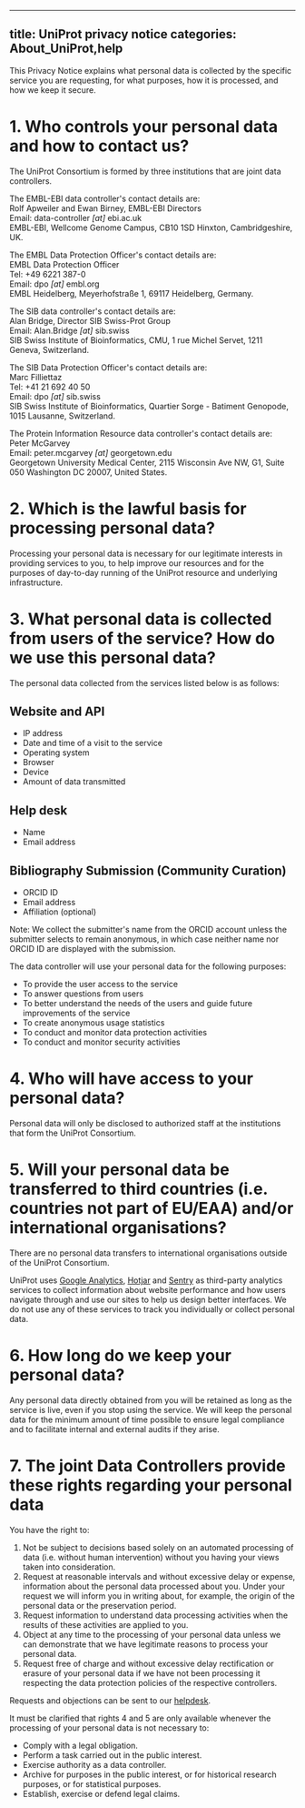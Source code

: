 
---
title: UniProt privacy notice
categories: About_UniProt,help
---

This Privacy Notice explains what personal data is collected by the specific service you are requesting, for what purposes, how it is processed, and how we keep it secure.

# 1. Who controls your personal data and how to contact us?

The UniProt Consortium is formed by three institutions that are joint data controllers.

The EMBL-EBI data controller's contact details are:   
Rolf Apweiler and Ewan Birney, EMBL-EBI Directors  
Email: <span>data-controller</span><span>&nbsp;*[at]*&nbsp;</span><span>ebi.ac.uk</span>  
EMBL-EBI, Wellcome Genome Campus, CB10 1SD Hinxton, Cambridgeshire, UK.

The EMBL Data Protection Officer's contact details are:   
EMBL Data Protection Officer   
Tel: +49 6221 387-0  
Email: <span>dpo</span><span>&nbsp;*[at]*&nbsp;</span><span>embl.org</span>  
EMBL Heidelberg, Meyerhofstraße 1, 69117 Heidelberg, Germany.

The SIB data controller's contact details are:  
Alan Bridge, Director SIB Swiss-Prot Group  
Email: <span>Alan.Bridge</span><span>&nbsp;*[at]*&nbsp;</span><span>sib.swiss</span>  
SIB Swiss Institute of Bioinformatics, CMU, 1 rue Michel Servet, 1211 Geneva, Switzerland.

The SIB Data Protection Officer's contact details are:  
Marc Filliettaz  
Tel: +41 21 692 40 50  
Email: <span>dpo</span><span>&nbsp;*[at]*&nbsp;</span><span>sib.swiss</span>  
SIB Swiss Institute of Bioinformatics, Quartier Sorge - Batiment Genopode, 1015 Lausanne, Switzerland.

The Protein Information Resource data controller's contact details are:  
Peter McGarvey  
Email: <span>peter.mcgarvey</span><span>&nbsp;*[at]*&nbsp;</span><span>georgetown.edu</span>  
Georgetown University Medical Center, 2115 Wisconsin Ave NW, G1, Suite 050 
Washington DC 20007, United States.

# 2. Which is the lawful basis for processing personal data?

Processing your personal data is necessary for our legitimate interests in providing services to you, to help improve our resources and for the purposes of day-to-day running of the UniProt resource and underlying infrastructure.

# 3. What personal data is collected from users of the service? How do we use this personal data?

The personal data collected from the services listed below is as follows:

## Website and API
* IP address
* Date and time of a visit to the service
* Operating system
* Browser
* Device
* Amount of data transmitted

## Help desk
* Name
* Email address

## Bibliography Submission (Community Curation) 
* ORCID ID
* Email address
* Affiliation (optional)

Note: We collect the submitter's name from the ORCID account unless the submitter selects to remain anonymous, in which case neither name nor ORCID ID are displayed with the submission.

The data controller will use your personal data for the following purposes:
* To provide the user access to the service
* To answer questions from users
* To better understand the needs of the users and guide future improvements of the service
* To create anonymous usage statistics
* To conduct and monitor data protection activities
* To conduct and monitor security activities

# 4. Who will have access to your personal data?

Personal data will only be disclosed to authorized staff at the institutions that form the UniProt Consortium.

# 5. Will your personal data be transferred to third countries (i.e. countries not part of EU/EAA) and/or international organisations?

There are no personal data transfers to international organisations outside of the UniProt Consortium.

UniProt uses [Google Analytics](https://policies.google.com/privacy), [Hotjar](https://www.hotjar.com/legal/policies/privacy/) and [Sentry](https://sentry.io/privacy/) as third-party analytics services to collect information about website performance and how users navigate through and use our sites to help us design better interfaces. We do not use any of these services to track you individually or collect personal data.

# 6. How long do we keep your personal data?

Any personal data directly obtained from you will be retained as long as the service is live, even if you stop using the service. We will keep the personal data for the minimum amount of time possible to ensure legal compliance and to facilitate internal and external audits if they arise.

# 7. The joint Data Controllers provide these rights regarding your personal data

You have the right to:

1. Not be subject to decisions based solely on an automated processing of data (i.e. without human intervention) without you having your views taken into consideration.
2. Request at reasonable intervals and without excessive delay or expense, information about the personal data processed about you. Under your request we will inform you in writing about, for example, the origin of the personal data or the preservation period.
3. Request information to understand data processing activities when the results of these activities are applied to you.
4. Object at any time to the processing of your personal data unless we can demonstrate that we have legitimate reasons to process your personal data.
5. Request free of charge and without excessive delay rectification or erasure of your personal data if we have not been processing it respecting the data protection policies of the respective controllers.

Requests and objections can be sent to our [helpdesk](https://beta.uniprot.org/contact).

It must be clarified that rights 4 and 5 are only available whenever the processing of your personal data is not necessary to:

* Comply with a legal obligation.
* Perform a task carried out in the public interest.
* Exercise authority as a data controller.
* Archive for purposes in the public interest, or for historical research purposes, or for statistical purposes.
* Establish, exercise or defend legal claims.

